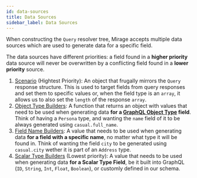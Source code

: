 ```yaml
---
id: data-sources
title: Data Sources
sidebar_label: Data Sources
---
```


When constructing the `Query` resolver tree, Mirage accepts multiple data sources which are used to generate data for a specific field.

The data sources have different priorities: a field found in a **higher priority** data source will never be overwritten by a conflicting field found in a **lower priority** source.

1. [Scenario](/docs/scenarios) (Hightest Priority): An object that frugally mirrors the `Query` response structure. This is used to target fields from query responses and set them to specific values or, when the field type is an `array`, it allows us to also set the `length` of the response `array`.
1. [Object Type Builders](/docs/object-type-builders): A function that returns an object with values that need to be used when generating data **for a [GraphQL Object Type](https://graphql.org/learn/schema/#object-types-and-fields) field**. Think of having a `Persona` type, and wanting the `name` field of it to be always generated using `casual.full_name`.
1. [Field Name Builders](/docs/field-name-builders): A value that needs to be used when generating data **for a field with a specific name**, no matter what type it will be found in. Think of wanting the field `city` to be generated using `casual.city` wether it is part of an `Address` type.
1. [Scalar Type Builders](/docs/scalar-type-builders) (Lowest priority): A value that needs to be used when generating data **for a Scalar Type Field**, be it built into GraphQL (`ID`, `String`, `Int`, `Float`, `Boolean`), or customly defined in our schema.
